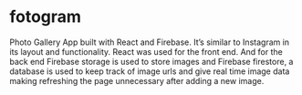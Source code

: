 # fotogram

Photo Gallery App built with React and Firebase. It’s similar to Instagram in its layout and functionality. React was used for the front end. And for the back end Firebase storage is used to store images and Firebase firestore, a database is used to keep track of image urls and give real time image data making refreshing the page unnecessary after adding a new image.
